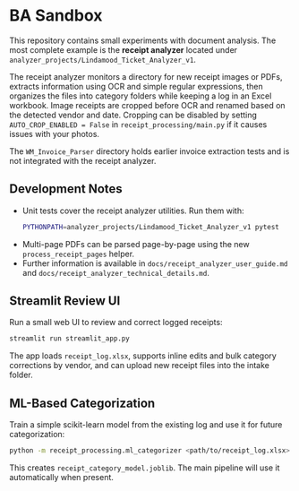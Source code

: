 # BA Sandbox

This repository contains small experiments with document analysis. The most complete example is the **receipt analyzer** located under `analyzer_projects/Lindamood_Ticket_Analyzer_v1`.

The receipt analyzer monitors a directory for new receipt images or PDFs, extracts information using OCR and simple regular expressions, then organizes the files into category folders while keeping a log in an Excel workbook. Image receipts are cropped before OCR and renamed based on the detected vendor and date. Cropping can be disabled by setting ``AUTO_CROP_ENABLED = False`` in ``receipt_processing/main.py`` if it causes issues with your photos.

The `WM_Invoice_Parser` directory holds earlier invoice extraction tests and is not integrated with the receipt analyzer.

## Development Notes
- Unit tests cover the receipt analyzer utilities. Run them with:
  ```bash
  PYTHONPATH=analyzer_projects/Lindamood_Ticket_Analyzer_v1 pytest
  ```
- Multi-page PDFs can be parsed page-by-page using the new `process_receipt_pages` helper.
- Further information is available in `docs/receipt_analyzer_user_guide.md` and `docs/receipt_analyzer_technical_details.md`.

## Streamlit Review UI
Run a small web UI to review and correct logged receipts:

```bash
streamlit run streamlit_app.py
```

The app loads `receipt_log.xlsx`, supports inline edits and bulk category
corrections by vendor, and can upload new receipt files into the intake
folder.

## ML-Based Categorization
Train a simple scikit-learn model from the existing log and use it for future
categorization:

```bash
python -m receipt_processing.ml_categorizer <path/to/receipt_log.xlsx>
```

This creates `receipt_category_model.joblib`. The main pipeline will use it
automatically when present.

